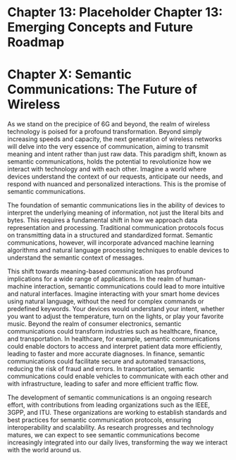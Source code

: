 # Chapter 13: Placeholder Chapter 13: Emerging Concepts and Future Roadmap

# Chapter X: Semantic Communications: The Future of Wireless

As we stand on the precipice of 6G and beyond, the realm of wireless technology is poised for a profound transformation.  Beyond simply increasing speeds and capacity, the next generation of wireless networks will delve into the very essence of communication, aiming to transmit meaning and intent rather than just raw data. This paradigm shift, known as semantic communications, holds the potential to revolutionize how we interact with technology and with each other. Imagine a world where devices understand the context of our requests, anticipate our needs, and respond with nuanced and personalized interactions. This is the promise of semantic communications.

The foundation of semantic communications lies in the ability of devices to interpret the underlying meaning of information, not just the literal bits and bytes. This requires a fundamental shift in how we approach data representation and processing. Traditional communication protocols focus on transmitting data in a structured and standardized format. Semantic communications, however, will incorporate advanced machine learning algorithms and natural language processing techniques to enable devices to understand the semantic context of messages.

This shift towards meaning-based communication has profound implications for a wide range of applications. In the realm of human-machine interaction, semantic communications could lead to more intuitive and natural interfaces. Imagine interacting with your smart home devices using natural language, without the need for complex commands or predefined keywords. Your devices would understand your intent, whether you want to adjust the temperature, turn on the lights, or play your favorite music.  Beyond the realm of consumer electronics, semantic communications could transform industries such as healthcare, finance, and transportation.  In healthcare, for example, semantic communications could enable doctors to access and interpret patient data more efficiently, leading to faster and more accurate diagnoses. In finance, semantic communications could facilitate secure and automated transactions, reducing the risk of fraud and errors. In transportation, semantic communications could enable vehicles to communicate with each other and with infrastructure, leading to safer and more efficient traffic flow.

The development of semantic communications is an ongoing research effort, with contributions from leading organizations such as the IEEE, 3GPP, and ITU. These organizations are working to establish standards and best practices for semantic communication protocols, ensuring interoperability and scalability. As research progresses and technology matures, we can expect to see semantic communications become increasingly integrated into our daily lives, transforming the way we interact with the world around us.